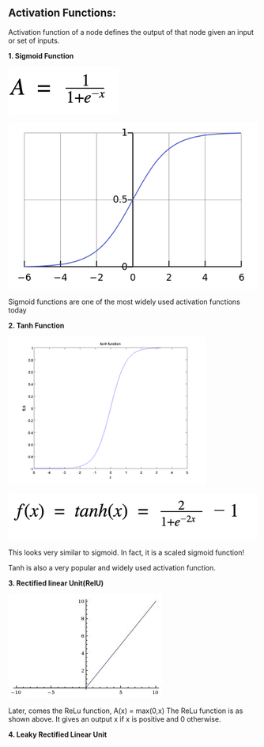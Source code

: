 ## Activation Functions:

Activation function of a node defines the output of that node given an input or set of inputs.

**1. Sigmoid Function**

![sig](https://github.com/siddarthjha/ML/blob/master/Images/sig.png)

![fun](https://github.com/siddarthjha/ML/blob/master/Images/sig1.png)

Sigmoid functions are one of the most widely used activation functions today

**2. Tanh Function**

![tanh](https://github.com/siddarthjha/ML/blob/master/Images/tanh.png)

![fun](https://github.com/siddarthjha/ML/blob/master/Images/tanh1.png)

This looks very similar to sigmoid. In fact, it is a scaled sigmoid function!

Tanh is also a very popular and widely used activation function.


**3. Rectified linear Unit(RelU)**

![relu](https://github.com/siddarthjha/ML/blob/master/Images/relu'.jpg)

Later, comes the ReLu function,
A(x) = max(0,x)
The ReLu function is as shown above. It gives an output x if x is positive and 0 otherwise.

**4. Leaky Rectified Linear Unit**
